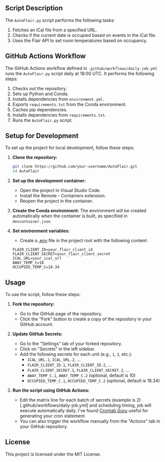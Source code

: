 
## Script Description

The `AutoFlair.py` script performs the following tasks:
1. Fetches an iCal file from a specified URL.
2. Checks if the current date is occupied based on events in the iCal file.
3. Uses the Flair API to set room temperatures based on occupancy.

## GitHub Actions Workflow
The GitHub Actions workflow defined in `.github/workflows/daily-job.yml` runs the `AutoFlair.py` script daily at 
18:00 UTC. It performs the following steps:

1. Checks out the repository.
2. Sets up Python and Conda.
3. Installs dependencies from `environment.yml`.
4. Exports `requirements.txt` from the Conda environment.
5. Caches pip dependencies.
6. Installs dependencies from `requirements.txt`.
7. Runs the `AutoFlair.py` script.

## Setup for Development

To set up the project for local development, follow these steps:

1. **Clone the repository:**
    ```sh
    git clone https://github.com/your-username/AutoFlair.git
    cd AutoFlair
    ```

2. **Set up the development container:**
    - Open the project in Visual Studio Code.
    - Install the Remote - Containers extension.
    - Reopen the project in the container.

3. **Create the Conda environment:**
    The environment will be created automatically when the container is built, as specified in `devcontainer.json`.

4. **Set environment variables:**
    - Create a [.env](http://_vscodecontentref_/3) file in the project root with the following content:
    ```env
    FLAIR_CLIENT_ID=your_flair_client_id
    FLAIR_CLIENT_SECRET=your_flair_client_secret
    ICAL_URL=your_ical_url
    AWAY_TEMP_C=10
    OCCUPIED_TEMP_C=18.34
    ```

## Usage

To use the script, follow these steps:

1. **Fork the repository:**
    - Go to the GitHub page of the repository.
    - Click the "Fork" button to create a copy of the repository in your GitHub account.

2. **Update GitHub Secrets:**
    - Go to the "Settings" tab of your forked repository.
    - Click on "Secrets" in the left sidebar.
    - Add the following secrets for each unit (e.g., `1`, `2`, etc.):
        - `ICAL_URL.1`, `ICAL_URL.2`, ...
        - `FLAIR_CLIENT_ID.1`, `FLAIR_CLIENT_ID.2`, ...
        - `FLAIR_CLIENT_SECRET.1`, `FLAIR_CLIENT_SECRET.2`, ...
        - `AWAY_TEMP_C.1`, `AWAY_TEMP_C.2` (optional, default is 10)
        - `OCCUPIED_TEMP_C.1`, `OCCUPIED_TEMP_C.2` (optional, default is 18.34)

3. **Run the script using GitHub Actions:**
    - Edit the matrix line for each batch of secrets (example is 2) [.github/workflows/daily-job.yml] and scheduling
      timing, job will execute automatically daily. I've found [Crontab Guru](https://crontab.guru) useful for
      generating your cron statement.
    - You can also trigger the workflow manually from the "Actions" tab in your GitHub repository.

## License

This project is licensed under the MIT License.
